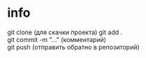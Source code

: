 # info
git clone <url>  (для скачки проекта)
git add .   
git commit -m "..." (комментарий)   
git push (отправить обратно в репозиторий)